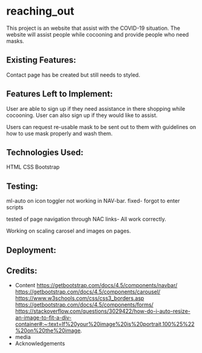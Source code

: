 # reaching_out

This project is an website that assist with the COVID-19 situation. 
The website will assist people while cocooning and provide people who need masks. 


Existing Features: 
--------------------------

Contact page has be created but still needs to styled. 

Features Left to Implement:  
---------------------------

User are able to sign up if they need assistance in there shopping while cocooning.
User can also sign up if they would like to assist. 

Users can request re-usable mask to be sent out to them with guidelines on how to use mask properly and wash them.

Technologies Used:
------------------
HTML 
CSS
Bootstrap

Testing:
--------

ml-auto on icon toggler not working in NAV-bar. fixed- forgot to enter scripts

tested of page navigation through NAC links- All work correctly.

Working on scaling carosel and images on pages. 


Deployment:
------------


Credits:
---------

- Content
https://getbootstrap.com/docs/4.5/components/navbar/
https://getbootstrap.com/docs/4.5/components/carousel/
https://www.w3schools.com/css/css3_borders.asp
https://getbootstrap.com/docs/4.5/components/forms/
https://stackoverflow.com/questions/3029422/how-do-i-auto-resize-an-image-to-fit-a-div-container#:~:text=If%20your%20image%20is%20portrait,100%25%22%20on%20the%20image.
- media
- Acknowledgements 



